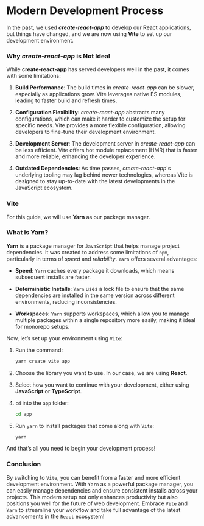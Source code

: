 # Modern Development Process

In the past, we used ***create-react-app*** to develop our React applications, but things have changed, and we are now using **Vite** to set up our development environment.

### Why *create-react-app* is Not Ideal

While **create-react-app** has served developers well in the past, it comes with some limitations:

1. **Build Performance**: The build times in *create-react-app* can be slower, especially as applications grow. Vite leverages native ES modules, leading to faster build and refresh times.

2. **Configuration Flexibility**: *create-react-app* abstracts many configurations, which can make it harder to customize the setup for specific needs. Vite provides a more flexible configuration, allowing developers to fine-tune their development environment.

3. **Development Server**: The development server in *create-react-app* can be less efficient. Vite offers hot module replacement (HMR) that is faster and more reliable, enhancing the developer experience.

4. **Outdated Dependencies**: As time passes, *create-react-app*'s underlying tooling may lag behind newer technologies, whereas Vite is designed to stay up-to-date with the latest developments in the JavaScript ecosystem.

### Vite

For this guide, we will use **Yarn** as our package manager.

### What is Yarn?

**Yarn** is a package manager for `JavaScript` that helps manage project dependencies. It was created to address some limitations of `npm`, particularly in terms of *speed* and *reliability*. `Yarn` offers several advantages:

- **Speed**: `Yarn` caches every package it downloads, which means subsequent installs are faster.
  
- **Deterministic Installs**: `Yarn` uses a lock file to ensure that the same dependencies are installed in the same version across different environments, reducing inconsistencies.

- **Workspaces**: `Yarn` supports workspaces, which allow you to manage multiple packages within a single repository more easily, making it ideal for monorepo setups.

Now, let’s set up your environment using `Vite`:

1. Run the command:

   ```bash
   yarn create vite app
   ```

2. Choose the library you want to use. In our case, we are using **React**.

3. Select how you want to continue with your development, either using **JavaScript** or **TypeScript**.

4. `cd` into the `app` folder:

   ```bash
   cd app
   ```

5. Run `yarn` to install packages that come along with `Vite`:

   ```bash
   yarn
   ```

And that’s all you need to begin your development process!

### Conclusion

By switching to `Vite`, you can benefit from a faster and more efficient development environment. With `Yarn` as a powerful package manager, you can easily manage dependencies and ensure consistent installs across your projects. This modern setup not only enhances productivity but also positions you well for the future of web development. Embrace `Vite` and `Yarn` to streamline your workflow and take full advantage of the latest advancements in the `React` ecosystem!
